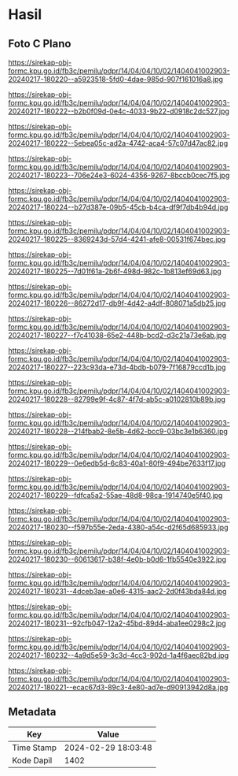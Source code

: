 # Hasil

## Foto C Plano

https://sirekap-obj-formc.kpu.go.id/fb3c/pemilu/pdpr/14/04/04/10/02/1404041002903-20240217-180220--a5923518-5fd0-4dae-985d-907f161016a8.jpg

https://sirekap-obj-formc.kpu.go.id/fb3c/pemilu/pdpr/14/04/04/10/02/1404041002903-20240217-180222--b2b0f09d-0e4c-4033-9b22-d0918c2dc527.jpg

https://sirekap-obj-formc.kpu.go.id/fb3c/pemilu/pdpr/14/04/04/10/02/1404041002903-20240217-180222--5ebea05c-ad2a-4742-aca4-57c07d47ac82.jpg

https://sirekap-obj-formc.kpu.go.id/fb3c/pemilu/pdpr/14/04/04/10/02/1404041002903-20240217-180223--706e24e3-6024-4356-9267-8bccb0cec7f5.jpg

https://sirekap-obj-formc.kpu.go.id/fb3c/pemilu/pdpr/14/04/04/10/02/1404041002903-20240217-180224--b27d387e-09b5-45cb-b4ca-df9f7db4b94d.jpg

https://sirekap-obj-formc.kpu.go.id/fb3c/pemilu/pdpr/14/04/04/10/02/1404041002903-20240217-180225--8369243d-57d4-4241-afe8-00531f674bec.jpg

https://sirekap-obj-formc.kpu.go.id/fb3c/pemilu/pdpr/14/04/04/10/02/1404041002903-20240217-180225--7d01f61a-2b6f-498d-982c-1b813ef69d63.jpg

https://sirekap-obj-formc.kpu.go.id/fb3c/pemilu/pdpr/14/04/04/10/02/1404041002903-20240217-180226--86272d17-db9f-4d42-a4df-808071a5db25.jpg

https://sirekap-obj-formc.kpu.go.id/fb3c/pemilu/pdpr/14/04/04/10/02/1404041002903-20240217-180227--f7c41038-65e2-448b-bcd2-d3c21a73e6ab.jpg

https://sirekap-obj-formc.kpu.go.id/fb3c/pemilu/pdpr/14/04/04/10/02/1404041002903-20240217-180227--223c93da-e73d-4bdb-b079-7f16879ccd1b.jpg

https://sirekap-obj-formc.kpu.go.id/fb3c/pemilu/pdpr/14/04/04/10/02/1404041002903-20240217-180228--82799e9f-4c87-4f7d-ab5c-a0102810b89b.jpg

https://sirekap-obj-formc.kpu.go.id/fb3c/pemilu/pdpr/14/04/04/10/02/1404041002903-20240217-180228--214fbab2-8e5b-4d62-bcc9-03bc3e1b6360.jpg

https://sirekap-obj-formc.kpu.go.id/fb3c/pemilu/pdpr/14/04/04/10/02/1404041002903-20240217-180229--0e6edb5d-6c83-40a1-80f9-494be7633f17.jpg

https://sirekap-obj-formc.kpu.go.id/fb3c/pemilu/pdpr/14/04/04/10/02/1404041002903-20240217-180229--fdfca5a2-55ae-48d8-98ca-1914740e5f40.jpg

https://sirekap-obj-formc.kpu.go.id/fb3c/pemilu/pdpr/14/04/04/10/02/1404041002903-20240217-180230--f597b55e-2eda-4380-a54c-d2f65d685933.jpg

https://sirekap-obj-formc.kpu.go.id/fb3c/pemilu/pdpr/14/04/04/10/02/1404041002903-20240217-180230--60613617-b38f-4e0b-b0d6-1fb5540e3922.jpg

https://sirekap-obj-formc.kpu.go.id/fb3c/pemilu/pdpr/14/04/04/10/02/1404041002903-20240217-180231--4dceb3ae-a0e6-4315-aac2-2d0f43bda84d.jpg

https://sirekap-obj-formc.kpu.go.id/fb3c/pemilu/pdpr/14/04/04/10/02/1404041002903-20240217-180231--92cfb047-12a2-45bd-89d4-aba1ee0298c2.jpg

https://sirekap-obj-formc.kpu.go.id/fb3c/pemilu/pdpr/14/04/04/10/02/1404041002903-20240217-180232--4a9d5e59-3c3d-4cc3-902d-1a4f6aec82bd.jpg

https://sirekap-obj-formc.kpu.go.id/fb3c/pemilu/pdpr/14/04/04/10/02/1404041002903-20240217-180221--ecac67d3-89c3-4e80-ad7e-d90913942d8a.jpg


## Metadata

| Key        | Value               |
| ---------- | ------------------- |
| Time Stamp | 2024-02-29 18:03:48 |
| Kode Dapil | 1402                |




